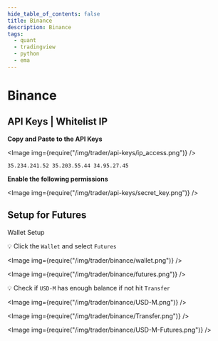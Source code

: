 ```yaml
---
hide_table_of_contents: false
title: Binance
description: Binance
tags:
  - quant
  - tradingview
  - python
  - ema
---
```


# Binance

## API Keys | Whitelist IP

**Copy and Paste to the API Keys**

<Image img={require("/img/trader/api-keys/ip_access.png")} />

```
35.234.241.52 35.203.55.44 34.95.27.45
```

**Enable the following permissions**

<Image img={require("/img/trader/api-keys/secret_key.png")} />

## Setup for Futures

Wallet Setup

💡 Click the `Wallet` and select `Futures`

<Image img={require("/img/trader/binance/wallet.png")} />

<Image img={require("/img/trader/binance/futures.png")} />

💡 Check if `USD-M` has enough balance if not hit `Transfer`

<Image img={require("/img/trader/binance/USD-M.png")} />

<Image img={require("/img/trader/binance/Transfer.png")} />

<Image img={require("/img/trader/binance/USD-M-Futures.png")} />

